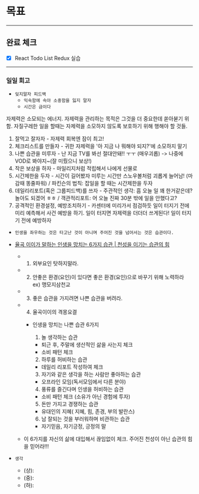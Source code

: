 # 목표

---

## 완료 체크

- [x] React Todo List Redux 실습

---

### 일일 회고

- `잊지말자 피드백`
  - `익숙함에 속아 소중함을 잃지 말자`
  - `시간은 금이다`

자제력은 소모되는 에너지.
자제력을 관리하는 목적은 그것을 더 중요한데 쏟아붇기 위함.
자질구레한 일을 할때는 자제력을 소모하지 않도록 보호하기 위해 행해야 할 것들.

1. 잘먹고 잘자자 - 자제력 회복엔 잠이 최고!
2. 체크리스트를 만들자 - 귀한 자제력을 '아 지금 나 뭐해야 되지?'에 소모하지 말기
3. 나쁜 습관을 미루자 - 난 지금 TV를 봐선 절대안돼!! ㅜㅜ (매우괴롭) -> 나중에 VOD로 봐야지~(잘 미뤘으니 보상!)
4. 작은 보상을 하자 - 마일리지처럼 적립해서 나에게 선물로
5. 시간제한을 두자 - 시간이 길어봤자 미루는 시간만 스노우볼처럼 괴롭게 늘어남! (마감때 똥줄파워) / 파킨슨의 법칙: 잡일을 할 때는 시간제한을 두자
6. 데일리리포트(혹은 그룹피드백)를 쓰자 - 주관적인 생각: 흠 오늘 일 꽤 한거같은데? 놀아도 되겠어 ㅎㅎ / 객관적리포트: 어 오늘 진짜 30분 밖에 일을 안했다고?
7. 공격적인 환경설정, 예방조치하기 - 카센터에 미리가서 점검하듯 일이 터지기 전에 미리 예측해서 사건 예방을 하기. 일이 터지면 자제력을 더더더 쓰게된다! 일이 터지기 전에 예방하자

- `인생을 좌우하는 것은 타고난 것이 아니며 주어진 것을 넘어서는 것은 습관이다.`

- [율곡 이이가 말하는 인생을 망치는 6가지 습관 | 천성을 이기는 습관의 힘](https://youtu.be/hl3WYQ_Ymp0)

  - 1. 외부요인 탓하지말라.
  - 2. 안좋은 환경(요인)이 있다면 좋은 환경(요인)으로 바꾸기 위해 노력하라 ex) 맹모지삼천교
  - 3. 좋은 습관을 가지려면 나쁜 습관을 버려라.
  - 4. 율곡이이의 격몽요결

    - 인생을 망치는 나쁜 습관 6가지

      1. 놀 생각하는 습관

      - 퇴근 후, 주말에 생산적인 삶을 사는지 체크
      - 소비 패턴 체크

      2. 하루를 허비하는 습관

      - 데일리 리포트 작성하여 체크

      3. 자기와 같은 생각을 하는 사람만 좋아하는 습관

      - 오프라인 모임(독서모임에서 다른 분야)

      4. 풍류를 즐긴다며 인생을 허비하는 습관

      - 소비 패턴 체크 (소유가 아닌 경험에 투자)

      5. 돈만 가지고 경쟁하는 습관

      - 유대인의 지혜( 지혜, 힘, 존경, 부의 발란스)

      6. 남 잘되는 것을 부러워하며 비관하는 습관

      - 자기믿음, 자기긍정, 긍정의 말

  - 이 6가지를 자신의 삶에 대입해서 끊임없이 체크. 주어진 천성이 아닌 습관의 힘을 믿어라!!!

- `생각`
  - (상):
  - (중):
  - (하):
